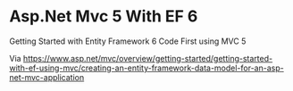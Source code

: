 # Asp.Net Mvc 5 With EF 6
Getting Started with Entity Framework 6 Code First using MVC 5

Via https://www.asp.net/mvc/overview/getting-started/getting-started-with-ef-using-mvc/creating-an-entity-framework-data-model-for-an-asp-net-mvc-application
